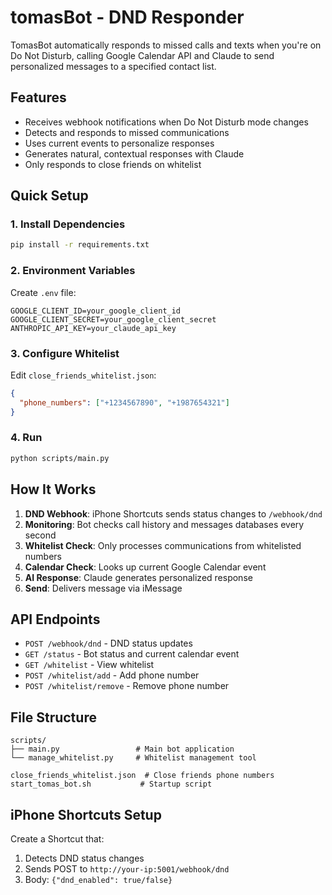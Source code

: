 # tomasBot - DND Responder

TomasBot automatically responds to missed calls and texts when you're on Do Not Disturb, calling Google Calendar API and Claude to send personalized messages to a specified contact list.

## Features

- Receives webhook notifications when Do Not Disturb mode changes
- Detects and responds to missed communications
- Uses current events to personalize responses
- Generates natural, contextual responses with Claude
- Only responds to close friends on whitelist

## Quick Setup

### 1. Install Dependencies
```bash
pip install -r requirements.txt
```

### 2. Environment Variables
Create `.env` file:
```env
GOOGLE_CLIENT_ID=your_google_client_id
GOOGLE_CLIENT_SECRET=your_google_client_secret
ANTHROPIC_API_KEY=your_claude_api_key
```

### 3. Configure Whitelist
Edit `close_friends_whitelist.json`:
```json
{
  "phone_numbers": ["+1234567890", "+1987654321"]
}
```

### 4. Run
```bash
python scripts/main.py
```

## How It Works

1. **DND Webhook**: iPhone Shortcuts sends status changes to `/webhook/dnd`
2. **Monitoring**: Bot checks call history and messages databases every second
3. **Whitelist Check**: Only processes communications from whitelisted numbers
4. **Calendar Check**: Looks up current Google Calendar event
5. **AI Response**: Claude generates personalized response
6. **Send**: Delivers message via iMessage

## API Endpoints

- `POST /webhook/dnd` - DND status updates
- `GET /status` - Bot status and current calendar event
- `GET /whitelist` - View whitelist
- `POST /whitelist/add` - Add phone number
- `POST /whitelist/remove` - Remove phone number

## File Structure

```
scripts/
├── main.py                 # Main bot application
└── manage_whitelist.py     # Whitelist management tool

close_friends_whitelist.json  # Close friends phone numbers
start_tomas_bot.sh           # Startup script
```

## iPhone Shortcuts Setup

Create a Shortcut that:
1. Detects DND status changes
2. Sends POST to `http://your-ip:5001/webhook/dnd`
3. Body: `{"dnd_enabled": true/false}`
